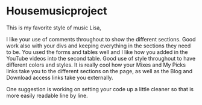 # Housemusicproject
This is my favorite style of music
Lisa,

I like your use of comments throughout to show the different sections. Good work also with your divs and keeping everything in the sections they need to be. You used the forms and tables well and I like how you added in the YouTube videos into the second table. Good use of style throughout to have different colors and styles. It is really cool how your Mixes and My Picks links take you to the different sections on the page, as well as the Blog and Download access links take you externally. 

One suggestion is working on setting your code up a little cleaner so that is more easily readable line by line. 
